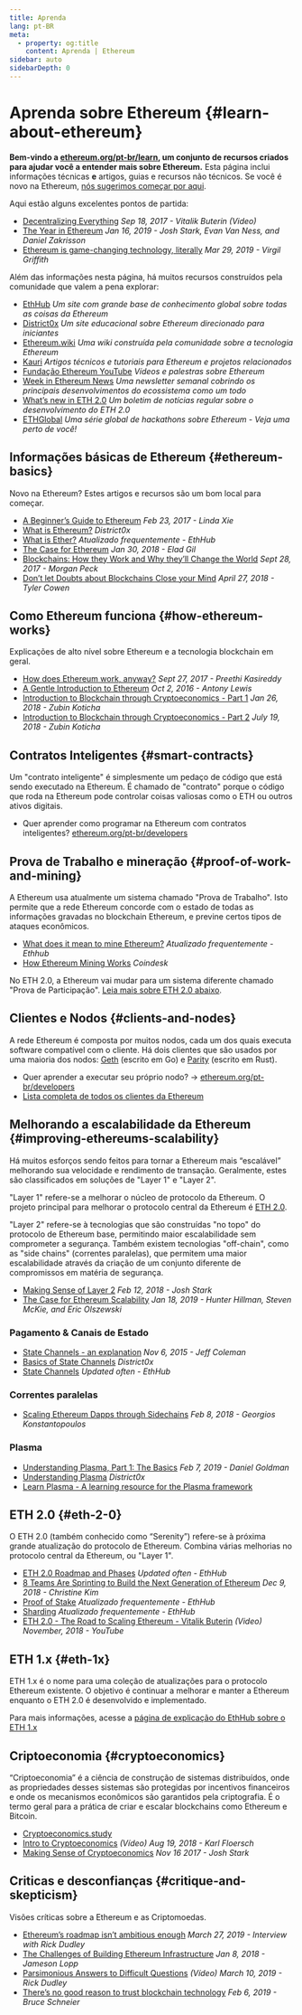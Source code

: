 ```yaml
---
title: Aprenda
lang: pt-BR
meta:
  - property: og:title
    content: Aprenda | Ethereum
sidebar: auto
sidebarDepth: 0
---
```


# Aprenda sobre Ethereum {#learn-about-ethereum}

**Bem-vindo a [ethereum.org/pt-br/learn](/pt-br/learn/), um conjunto de recursos criados para ajudar você a entender mais sobre Ethereum.** Esta página inclui informações técnicas **e** artigos, guias e recursos não técnicos. Se você é novo na Ethereum, [nós sugerimos começar por aqui](/pt-br/beginners/).

Aqui estão alguns excelentes pontos de partida:

- [Decentralizing Everything](https://www.youtube.com/watch?v=WSN5BaCzsbo&feature=youtu.be) _Sep 18, 2017 - Vitalik Buterin (Video)_
- [The Year in Ethereum](https://medium.com/@jjmstark/the-year-in-ethereum-87a17d6f8276) _Jan 16, 2019 - Josh Stark, Evan Van Ness, and Daniel Zakrisson_
- [Ethereum is game-changing technology, literally](https://medium.com/@virgilgr/ethereum-is-game-changing-technology-literally-d67e01a01cf8) _Mar 29, 2019 - Virgil Griffith_

Além das informações nesta página, há muitos recursos construídos pela comunidade que valem a pena explorar:

- [EthHub](https://docs.ethhub.io) _Um site com grande base de conhecimento global sobre todas as coisas da Ethereum_
- [District0x](https://education.district0x.io/general-topics/understanding-ethereum/) _Um site educacional sobre Ethereum direcionado para iniciantes_
- [Ethereum.wiki](https://ethereum.wiki) _Uma wiki construída pela comunidade sobre a tecnologia Ethereum_
- [Kauri](https://kauri.io) _Artigos técnicos e tutoriais para Ethereum e projetos relacionados_
- [Fundação Ethereum YouTube](https://www.youtube.com/channel/UCNOfzGXD_C9YMYmnefmPH0g) _Vídeos e palestras sobre Ethereum_
- [Week in Ethereum News](https://weekinethereumnews.com/) _Uma newsletter semanal cobrindo os principais desenvolvimentos do ecossistema como um todo_
- [What’s new in ETH 2.0](https://notes.ethereum.org/c/Sk8Zs--CQ) _Um boletim de notícias regular sobre o desenvolvimento do ETH 2.0_
- [ETHGlobal](https://ethglobal.co) _Uma série global de hackathons sobre Ethereum - Veja uma perto de você!_

## Informações básicas de Ethereum {#ethereum-basics}

Novo na Ethereum? Estes artigos e recursos são um bom local para começar.

- [A Beginner’s Guide to Ethereum](https://blog.coinbase.com/a-beginners-guide-to-ethereum-46dd486ceecf) _Feb 23, 2017 - Linda Xie_
- [What is Ethereum?](https://education.district0x.io/general-topics/understanding-ethereum/what-is-ethereum/) _District0x_
- [What is Ether?](https://docs.ethhub.io/ethereum-basics/what-is-ether/) _Atualizado frequentemente - EthHub_
- [The Case for Ethereum](http://blog.eladgil.com/2018/01/the-case-for-ethereum.html) _Jan 30, 2018 - Elad Gil_
- [Blockchains: How they Work and Why they’ll Change the World](https://spectrum.ieee.org/computing/networks/blockchains-how-they-work-and-why-theyll-change-the-world) _Sept 28, 2017 - Morgan Peck_
- [Don’t let Doubts about Blockchains Close your Mind](https://www.bloomberg.com/opinion/articles/2018-04-27/blockchains-warrant-skepticism-but-keep-an-open-mind) _April 27, 2018 - Tyler Cowen_

## Como Ethereum funciona {#how-ethereum-works}

Explicações de alto nível sobre Ethereum e a tecnologia blockchain em geral.

- [How does Ethereum work, anyway?](https://medium.com/@preethikasireddy/how-does-ethereum-work-anyway-22d1df506369) _Sept 27, 2017 - Preethi Kasireddy_
- [A Gentle Introduction to Ethereum](https://bitsonblocks.net/2016/10/02/gentle-introduction-ethereum/) _Oct 2, 2016 - Antony Lewis_
- [Introduction to Blockchain through Cryptoeconomics - Part 1](https://blockchainatberkeley.blog/introduction-to-blockchain-through-cryptoeconomics-part-1-bitcoin-369f245067f9) _Jan 26, 2018 - Zubin Koticha_
- [Introduction to Blockchain through Cryptoeconomics - Part 2](https://medium.com/mechanism-labs/introduction-to-bitcoin-through-cryptoeconomics-part-2-proof-of-work-and-nakamoto-consensus-1252f6a6c012) _July 19, 2018 - Zubin Koticha_

## Contratos Inteligentes {#smart-contracts}

Um "contrato inteligente" é simplesmente um pedaço de código que está sendo executado na Ethereum. É chamado de "contrato" porque o código que roda na Ethereum pode controlar coisas valiosas como o ETH ou outros ativos digitais.

- Quer aprender como programar na Ethereum com contratos inteligentes? [ethereum.org/pt-br/developers](/pt-br/developers/)

## Prova de Trabalho e mineração {#proof-of-work-and-mining}

A Ethereum usa atualmente um sistema chamado "Prova de Trabalho". Isto permite que a rede Ethereum concorde com o estado de todas as informações gravadas no blockchain Ethereum, e previne certos tipos de ataques econômicos.

- [What does it mean to mine Ethereum?](https://docs.ethhub.io/using-ethereum/mining/) _Atualizado frequentemente - Ethhub_
- [How Ethereum Mining Works](https://www.coindesk.com/information/ethereum-mining-works) _Coindesk_

No ETH 2.0, a Ethereum vai mudar para um sistema diferente chamado "Prova de Participação". [Leia mais sobre ETH 2.0 abaixo](./#eth-2-0).

## Clientes e Nodos {#clients-and-nodes}

A rede Ethereum é composta por muitos nodos, cada um dos quais executa software compatível com o cliente. Há dois clientes que são usados por uma maioria dos nodos: [Geth](https://geth.ethereum.org/) (escrito em Go) e [Parity](https://www.parity.io/ethereum/) (escrito em Rust).

- Quer aprender a executar seu próprio nodo? → [ethereum.org/pt-br/developers](/pt-br/developers/#clients-running-your-own-node)
- [Lista completa de todos os clientes da Ethereum](https://github.com/ConsenSys/ethereum-developer-tools-list#ethereum-clients)

## Melhorando a escalabilidade da Ethereum {#improving-ethereums-scalability}

Há muitos esforços sendo feitos para tornar a Ethereum mais “escalável” melhorando sua velocidade e rendimento de transação. Geralmente, estes são classificados em soluções de "Layer 1" e "Layer 2".

"Layer 1" refere-se a melhorar o núcleo de protocolo da Ethereum. O projeto principal para melhorar o protocolo central da Ethereum é [ETH 2.0](./#eth-2-0).

"Layer 2" refere-se à tecnologias que são construídas "no topo" do protocolo de Ethereum base, permitindo maior escalabilidade sem comprometer a segurança. Também existem tecnologias "off-chain", como as "side chains" (correntes paralelas), que permitem uma maior escalabilidade através da criação de um conjunto diferente de compromissos em matéria de segurança.

- [Making Sense of Layer 2](https://medium.com/l4-media/making-sense-of-ethereums-layer-2-scaling-solutions-state-channels-plasma-and-truebit-22cb40dcc2f4) _Feb 12, 2018 - Josh Stark_
- [The Case for Ethereum Scalability](https://medium.com/connext/the-case-for-ethereum-scalability-d2a8035f880f) _Jan 18, 2019 - Hunter Hillman, Steven McKie, and Eric Olszewski_

### Pagamento & Canais de Estado

- [State Channels - an explanation](https://www.jeffcoleman.ca/state-channels/) _Nov 6, 2015 - Jeff Coleman_
- [Basics of State Channels](https://education.district0x.io/general-topics/understanding-ethereum/basics-state-channels/) _District0x_
- [State Channels](https://docs.ethhub.io/ethereum-roadmap/layer-2-scaling/state-channels/) _Updated often - EthHub_

### Correntes paralelas

- [Scaling Ethereum Dapps through Sidechains](https://medium.com/loom-network/dappchains-scaling-ethereum-dapps-through-sidechains-f99e51fff447) _Feb 8, 2018 - Georgios Konstantopoulos_

### Plasma

- [Understanding Plasma, Part 1: The Basics](https://www.theblockcrypto.com/2019/02/07/understanding-plasma-part-1-the-basics/) _Feb 7, 2019 - Daniel Goldman_
- [Understanding Plasma](https://education.district0x.io/general-topics/understanding-ethereum/understanding-plasma/) _District0x_
- [Learn Plasma - A learning resource for the Plasma framework](https://www.learnplasma.org/en/)

## ETH 2.0 {#eth-2-0}

O ETH 2.0 (também conhecido como “Serenity”) refere-se à próxima grande atualização do protocolo de Ethereum. Combina várias melhorias no protocolo central da Ethereum, ou "Layer 1".

- [ETH 2.0 Roadmap and Phases](https://docs.ethhub.io/ethereum-roadmap/ethereum-2.0/eth-2.0-phases/) _Updated often - EthHub_
- [8 Teams Are Sprinting to Build the Next Generation of Ethereum](https://www.coindesk.com/next-gen-buidlers-the-8-teams-working-on-ethereum-2-0) _Dec 9, 2018 - Christine Kim_
- [Proof of Stake](https://docs.ethhub.io/ethereum-roadmap/ethereum-2.0/proof-of-stake/) _Atualizado frequentemente - EthHub_
- [Sharding](https://docs.ethhub.io/ethereum-roadmap/ethereum-2.0/sharding/) _Atualizado frequentemente - EthHub_
- [ETH 2.0 - The Road to Scaling Ethereum - Vitalik Buterin](https://youtu.be/kCVpDrlVesA) _(Video) November, 2018 - YouTube_

## ETH 1.x {#eth-1x}

ETH 1.x é o nome para uma coleção de atualizações para o protocolo Ethereum existente. O objetivo é continuar a melhorar e manter a Ethereum enquanto o ETH 2.0 é desenvolvido e implementado.

Para mais informações, acesse a [página de explicação do EthHub sobre o ETH 1.x](https://docs.ethhub.io/ethereum-roadmap/ethereum-1.x/)

## Criptoeconomia {#cryptoeconomics}

“Criptoeconomia” é a ciência de construção de sistemas distribuídos, onde as propriedades desses sistemas são protegidas por incentivos financeiros e onde os mecanismos econômicos são garantidos pela criptografia. É o termo geral para a prática de criar e escalar blockchains como Ethereum e Bitcoin.

- [Cryptoeconomics.study](https://cryptoeconomics.study/)
- [Intro to Cryptoeconomics](https://www.youtube.com/watch?v=F0FCI8GxO5I) _(Vídeo) Aug 19, 2018 - Karl Floersch_
- [Making Sense of Cryptoeconomics](https://medium.com/l4-media/making-sense-of-cryptoeconomics-5edea77e4e8d) _Nov 16 2017 - Josh Stark_

## Criticas e desconfianças {#critique-and-skepticism}

Visões críticas sobre a Ethereum e as Criptomoedas.

- [Ethereum’s roadmap isn’t ambitious enough](https://decryptmedia.com/6136/vulcanize-rick-dudley-ethereum-roadmap-makerdao-polkadot) _March 27, 2019 - Interview with Rick Dudley_
- [The Challenges of Building Ethereum Infrastructure](https://medium.com/@lopp/the-challenges-of-building-ethereum-infrastructure-87e443e47a4b) _Jan 8, 2018 - Jameson Lopp_
- [Parsimonious Answers to Difficult Questions](https://www.youtube.com/watch?v=GOkSg0BuSdw&feature=youtu.be) _(Vídeo) March 10, 2019 - Rick Dudley_
- [There’s no good reason to trust blockchain technology](https://www.wired.com/story/theres-no-good-reason-to-trust-blockchain-technology/) _Feb 6, 2019 - Bruce Schneier_
